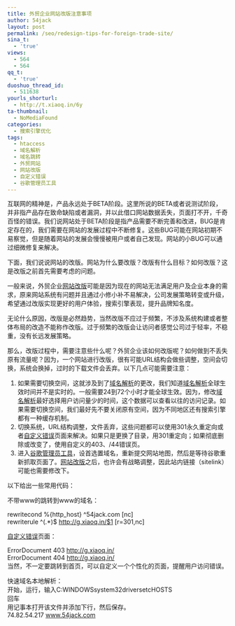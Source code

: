 ```yaml
---
title: 外贸企业网站改版注意事项
author: 54jack
layout: post
permalink: /seo/redesign-tips-for-foreign-trade-site/
sina_t:
  - 'true'
views:
  - 564
  - 564
qq_t:
  - 'true'
duoshuo_thread_id:
  - 511638
yourls_shorturl:
  - http://t.xiaoq.in/6y
ta-thumbnail:
  - NoMediaFound
categories:
  - 搜索引擎优化
tags:
  - htaccess
  - 域名解析
  - 域名跳转
  - 外贸网站
  - 网站改版
  - 自定义错误
  - 谷歌管理员工具
---
```

互联网的精神是，产品永远处于BETA阶段。这里所说的BETA或者说测试阶段，并非指产品存在致命缺陷或者漏洞，并以此借口网站数据丢失，页面打不开，千奇百怪的错误。我们说网站处于BETA阶段是指产品需要不断完善和改进，BUG是肯定存在的，我们需要在网站的发展过程中不断修复。这些BUG可能在网站初期不易察觉，但是随着网站的发展会慢慢被用户或者自己发现。网站的小BUG可以通过细微修复来解决。

下面，我们说说网站的改版。网站为什么要改版？改版有什么目标？如何改版？这是改版之前首先需要考虑的问题。

一般来说，外贸企业<span class='wp_keywordlink_affiliate'><a href="http://blog.xiaoq.in/tag/%e7%bd%91%e7%ab%99%e6%94%b9%e7%89%88/" title="查看网站改版中的全部文章" target="_blank">网站改版</a></span>可能是因为现在的网站无法满足用户及企业本身的需求，原来网站系统有问题并且通过小修小补不易解决，公司发展策略转变或升级，希望通过改版实现更好的用户体验，搜索引擎表现，提升品牌知名度。

无论什么原因，改版是必然趋势，当然改版不应过于频繁，不涉及系统构建或者整体布局的改造不能称作改版。过于频繁的改版会让访问者感觉公司过于轻率，不稳重，没有长远发展策略。

那么，改版过程中，需要注意些什么呢？外贸企业该如何改版呢？如何做到不丢失原有流量呢？因为，一个网站进行改版，很有可能URL结构会做些调整，空间会切换，系统会换掉，过时的下载文件会丢弃。以下几点可能需要注意：

1.  如果需要切换空间，这就涉及到了<span class='wp_keywordlink_affiliate'><a href="http://blog.xiaoq.in/tag/%e5%9f%9f%e5%90%8d%e8%a7%a3%e6%9e%90/" title="查看域名解析中的全部文章" target="_blank">域名解析</a></span>的更改，我们知道<span class='wp_keywordlink_affiliate'><a href="http://blog.xiaoq.in/tag/%e5%9f%9f%e5%90%8d%e8%a7%a3%e6%9e%90/" title="查看域名解析中的全部文章" target="_blank">域名解析</a></span>全球生效时间并不是实时的。一般需要24到72个小时才能全球生效。因为，修改<span class='wp_keywordlink_affiliate'><a href="http://blog.xiaoq.in/tag/%e5%9f%9f%e5%90%8d%e8%a7%a3%e6%9e%90/" title="查看域名解析中的全部文章" target="_blank">域名解析</a></span>最好选择用户访问量少的时间，这个数据可以查看以往的访问记录。如果需要切换空间，我们最好先不要关闭原有空间，因为不同地区还有搜索引擎都有一种缓存机制。
2.  切换系统，URL结构调整，文件丢弃，这些问题都可以使用301永久重定向或者<span class='wp_keywordlink_affiliate'><a href="http://blog.xiaoq.in/tag/%e8%87%aa%e5%ae%9a%e4%b9%89%e9%94%99%e8%af%af/" title="查看自定义错误中的全部文章" target="_blank">自定义错误</a></span>页面来解决。如果只是更换了目录，用301重定向；如果彻底删除或改变了，使用自定义的403、/44错误页。
3.  进入<span class='wp_keywordlink_affiliate'><a href="http://blog.xiaoq.in/tag/%e8%b0%b7%e6%ad%8c%e7%ae%a1%e7%90%86%e5%91%98%e5%b7%a5%e5%85%b7/" title="查看谷歌管理员工具中的全部文章" target="_blank">谷歌管理员工具</a></span>，设首选置域名，重新提交网站地图，然后是等待谷歌重新抓取页面了。<span class='wp_keywordlink_affiliate'><a href="http://blog.xiaoq.in/tag/%e7%bd%91%e7%ab%99%e6%94%b9%e7%89%88/" title="查看网站改版中的全部文章" target="_blank">网站改版</a></span>之后，也许会有战略调整，因此站内链接（sitelink）可能也需要修改下。

以下给出一些常用代码：

不带www的跳转到www的域名：

rewritecond %{http_host} ^54jack.com [nc]  
rewriterule ^(.*)$ http://g.xiaoq.in/$1 [r=301,nc]

<span class='wp_keywordlink_affiliate'><a href="http://blog.xiaoq.in/tag/%e8%87%aa%e5%ae%9a%e4%b9%89%e9%94%99%e8%af%af/" title="查看自定义错误中的全部文章" target="_blank">自定义错误</a></span>页面：

ErrorDocument 403 http://g.xiaoq.in/  
ErrorDocument 404 http://g.xiaoq.in/  
当然，不一定要跳转到首页，可以自定义一个个性化的页面，提醒用户访问错误。

快速域名本地解析：  
开始，运行，输入C:WINDOWSsystem32driversetcHOSTS  
回车  
用记事本打开该文件并添加下行，然后保存。  
74.82.54.217 www.54jack.com